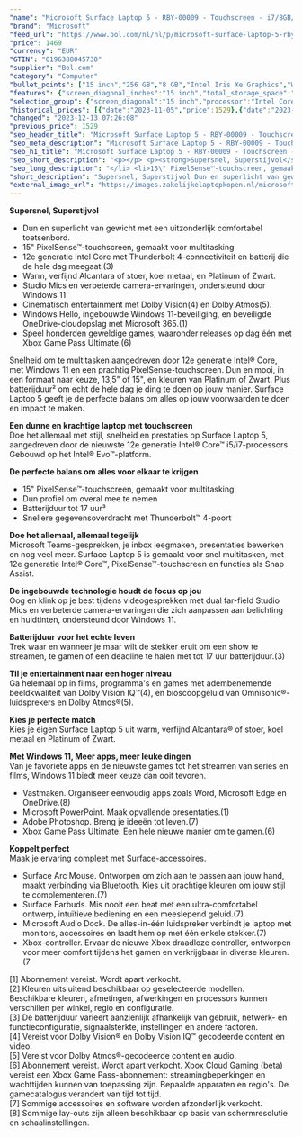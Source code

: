 ```yaml
---
"name": "Microsoft Surface Laptop 5 - RBY-00009 - Touchscreen - i7/8GB/256GB Platinum - 15 inch"
"brand": "Microsoft"
"feed_url": "https://www.bol.com/nl/nl/p/microsoft-surface-laptop-5-rby-00009-touchscreen-i7-8gb-256gb-platinum-15-inch/9300000125252929"
"price": 1469
"currency": "EUR"
"GTIN": "0196388045730"
"supplier": "Bol.com"
"category": "Computer"
"bullet_points": ["15 inch","256 GB","8 GB","Intel Iris Xe Graphics","Windows"]
"features": {"screen_diagonal_inches":"15 inch","total_storage_space":"256 GB","memory_size":"8 GB","graphics_card":"Intel Iris Xe Graphics","operating_system":"Windows"}
"selection_group": {"screen_diagonal":"15 inch","processor":"Intel Core i5","changed_price_past_3_days":true,"product_family":"Surface Laptop 5"}
"historical_prices": [{"date":"2023-11-05","price":1529},{"date":"2023-12-13","price":1469}]
"changed": "2023-12-13 07:26:08"
"previous_price": 1529
"seo_header_title": "Microsoft Surface Laptop 5 - RBY-00009 - Touchscreen - i7/8GB/256GB Platinum - 15 inch"
"seo_meta_description": "Microsoft Surface Laptop 5 - RBY-00009 - Touchscreen - i7/8GB/256GB Platinum - 15 inch"
"seo_h1_title": "Microsoft Surface Laptop 5 - RBY-00009 - Touchscreen - i7/8GB/256GB Platinum - 15 inch"
"seo_short_description": "<p></p> <p><strong>Supersnel, Superstijvol</strong></p> <ul> <li>Dun en superlicht van gewicht met een uitzonderlijk comfortabel toetsenbord."
"seo_long_description": "</li> <li>15\" PixelSense™-touchscreen, gemaakt voor multitasking</li> <li>12e generatie Intel Core met Thunderbolt 4-connectiviteit en batterij die de hele dag meegaat. (3)</li> <li>Warm, verfijnd Alcantara of stoer, koel metaal, en Platinum of Zwart. </li> <li>Studio Mics en verbeterde camera-ervaringen, ondersteund door Windows 11. </li> <li>Cinematisch entertainment met Dolby Vision(4) en Dolby Atmos(5). </li> <li>Windows Hello, ingebouwde Windows 11-beveiliging, en beveiligde OneDrive-cloudopslag met Microsoft 365. (1)</li> <li>Speel honderden geweldige games, waaronder releases op dag één met Xbox Game Pass Ultimate. (6)</li> </ul> <p>Snelheid om te multitasken aangedreven door 12e generatie Intel® Core, met Windows 11 en een prachtig PixelSense-touchscreen. Dun en mooi, in een formaat naar keuze, 13,5\" of 15\", en kleuren van Platinum of Zwart. Plus batterijduur² om echt de hele dag je ding te doen op jouw manier. Surface Laptop 5 geeft je de perfecte balans om alles op jouw voorwaarden te doen en impact te maken. </p> <p><strong>Een dunne en krachtige laptop met touchscreen</strong><br />Doe het allemaal met stijl, snelheid en prestaties op Surface Laptop 5, aangedreven door de nieuwste 12e generatie Intel® Core™ i5/i7-processors. Gebouwd op het Intel® Evo™-platform. </p> <p><strong>De perfecte balans om alles voor elkaar te krijgen</strong></p> <ul> <li>15\" PixelSense™-touchscreen, gemaakt voor multitasking</li> <li>Dun profiel om overal mee te nemen</li> <li>Batterijduur tot 17 uur³</li> <li>Snellere gegevensoverdracht met Thunderbolt™ 4-poort</li> </ul> <p><strong>Doe het allemaal, allemaal tegelijk</strong><br />Microsoft Teams-gesprekken, je inbox leegmaken, presentaties bewerken en nog veel meer. Surface Laptop 5 is gemaakt voor snel multitasken, met 12e generatie Intel® Core™, PixelSense™-touchscreen en functies als Snap Assist. </p> <p><strong>De ingebouwde technologie houdt de focus op jou</strong><br />Oog en klink op je best tijdens videogesprekken met dual far-field Studio Mics en verbeterde camera-ervaringen die zich aanpassen aan belichting en huidtinten, ondersteund door Windows 11. </p> <p><strong>Batterijduur voor het echte leven</strong><br />Trek waar en wanneer je maar wilt de stekker eruit om een show te streamen, te gamen of een deadline te halen met tot 17 uur batterijduur. (3)</p> <p><strong>Til je entertainment naar een hoger niveau</strong><br />Ga helemaal op in films, programma's en games met adembenemende beeldkwaliteit van Dolby Vision IQ™(4), en bioscoopgeluid van Omnisonic®-luidsprekers en Dolby Atmos®(5). </p> <p><strong>Kies je perfecte match</strong><br />Kies je eigen Surface Laptop 5 uit warm, verfijnd Alcantara® of stoer, koel metaal en Platinum of Zwart. </p> <p><strong>Met Windows 11, Meer apps, meer leuke dingen</strong><br />Van je favoriete apps en de nieuwste games tot het streamen van series en films, Windows 11 biedt meer keuze dan ooit tevoren. </p> <ul> <li>Vastmaken. Organiseer eenvoudig apps zoals Word, Microsoft Edge en OneDrive. (8)</li> <li>Microsoft PowerPoint. Maak opvallende presentaties. (1)</li> <li>Adobe Photoshop. Breng je ideeën tot leven. (7)</li> <li>Xbox Game Pass Ultimate. Een hele nieuwe manier om te gamen. (6)</li> </ul> <p><strong>Koppelt perfect</strong><br />Maak je ervaring compleet met Surface-accessoires. </p> <ul> <li>Surface Arc Mouse. Ontworpen om zich aan te passen aan jouw hand, maakt verbinding via Bluetooth. Kies uit prachtige kleuren om jouw stijl te complementeren. (7)</li> <li>Surface Earbuds. Mis nooit een beat met een ultra-comfortabel ontwerp, intuïtieve bediening en een meeslepend geluid. (7)</li> <li>Microsoft Audio Dock. De alles-in-één luidspreker verbindt je laptop met monitors, accessoires en laadt hem op met één enkele stekker. (7)</li> <li>Xbox-controller. Ervaar de nieuwe Xbox draadloze controller, ontworpen voor meer comfort tijdens het gamen en verkrijgbaar in diverse kleuren. (7</li> </ul> <p>[1] Abonnement vereist. Wordt apart verkocht. <br />[2] Kleuren uitsluitend beschikbaar op geselecteerde modellen. Beschikbare kleuren, afmetingen, afwerkingen en processors kunnen verschillen per winkel, regio en configuratie. <br />[3] De batterijduur varieert aanzienlijk afhankelijk van gebruik, netwerk- en functieconfiguratie, signaalsterkte, instellingen en andere factoren. <br />[4] Vereist voor Dolby Vision® en Dolby Vision IQ™ gecodeerde content en video. <br />[5] Vereist voor Dolby Atmos®-gecodeerde content en audio. <br />[6] Abonnement vereist. Wordt apart verkocht. Xbox Cloud Gaming (beta) vereist een Xbox Game Pass-abonnement: streamingbeperkingen en wachttijden kunnen van toepassing zijn. Bepaalde apparaten en regio's. De gamecatalogus verandert van tijd tot tijd. <br />[7] Sommige accessoires en software worden afzonderlijk verkocht. <br />[8] Sommige lay-outs zijn alleen beschikbaar op basis van schermresolutie en schaalinstellingen. </p> <p></p>"
"short_description": "Supersnel, Superstijvol Dun en superlicht van gewicht met een uitzonderlijk comfortabel toetsenbord. 15\" PixelSense™-touchscreen, gemaakt voor multitasking 12e generatie Intel Core met Thunderbolt 4-connectiviteit en batterij die de hele dag meegaat.(3) Warm, verfijnd Alcantara of stoer, koel metaal, en Platinum of Zwart. Studio Mics en verbeterde camera-ervaringen, ondersteund door Windows 11. Cinematisch entertainment met Dolby Vision(4) en Dolby Atmos(5). Windows Hello, ingebouwde Windows 11-beveiliging, en beveiligde OneDrive-cloudopslag met Microsoft 365.(1) Speel honderden geweldige games, waaronder releases op dag één met Xbox Game Pass Ultimate.(6) Snelheid om te multitasken aangedreven door 12e generatie Intel® Core, met Windows 11 en een prachtig PixelSense-touchscreen. Dun en mooi, in een formaat naar keuze, 13,5\" of 15\", en kleuren van Platinum of Zwart. Plus batterijduur² om echt de hele dag je ding te doen op jouw manier. Surface Laptop 5 geeft je de perfecte balans om alles op jouw voorwaarden te doen en impact te maken. Een dunne en krachtige laptop met touchscreen Doe het allemaal met stijl, snelheid en prestaties op Surface Laptop 5, aangedreven door de nieuwste 12e generatie Intel® Core™ i5/i7-processors. Gebouwd op het Intel® Evo™-platform. De perfecte balans om alles voor elkaar te krijgen 15\" PixelSense™-touchscreen, gemaakt voor multitasking Dun profiel om overal mee te nemen Batterijduur tot 17 uur³ Snellere gegevensoverdracht met Thunderbolt™ 4-poort Doe het allemaal, allemaal tegelijk Microsoft Teams-gesprekken, je inbox leegmaken, presentaties bewerken en nog veel meer. Surface Laptop 5 is gemaakt voor snel multitasken, met 12e generatie Intel® Core™, PixelSense™-touchscreen en functies als Snap Assist. De ingebouwde technologie houdt de focus op jou Oog en klink op je best tijdens videogesprekken met dual far-field Studio Mics en verbeterde camera-ervaringen die zich aanpassen aan belichting en huidtinten, ondersteund door Windows 11. Batterijduur voor het echte leven Trek waar en wanneer je maar wilt de stekker eruit om een show te streamen, te gamen of een deadline te halen met tot 17 uur batterijduur.(3) Til je entertainment naar een hoger niveau Ga helemaal op in films, programma's en games met adembenemende beeldkwaliteit van Dolby Vision IQ™(4), en bioscoopgeluid van Omnisonic®-luidsprekers en Dolby Atmos®(5). Kies je perfecte match Kies je eigen Surface Laptop 5 uit warm, verfijnd Alcantara® of stoer, koel metaal en Platinum of Zwart. Met Windows 11, Meer apps, meer leuke dingen Van je favoriete apps en de nieuwste games tot het streamen van series en films, Windows 11 biedt meer keuze dan ooit tevoren. Vastmaken. Organiseer eenvoudig apps zoals Word, Microsoft Edge en OneDrive.(8) Microsoft PowerPoint. Maak opvallende presentaties.(1) Adobe Photoshop. Breng je ideeën tot leven.(7) Xbox Game Pass Ultimate. Een hele nieuwe manier om te gamen.(6) Koppelt perfect Maak je ervaring compleet met Surface-accessoires. Surface Arc Mouse. Ontworpen om zich aan te passen aan jouw hand, maakt verbinding via Bluetooth. Kies uit prachtige kleuren om jouw stijl te complementeren.(7) Surface Earbuds. Mis nooit een beat met een ultra-comfortabel ontwerp, intuïtieve bediening en een meeslepend geluid.(7) Microsoft Audio Dock. De alles-in-één luidspreker verbindt je laptop met monitors, accessoires en laadt hem op met één enkele stekker.(7) Xbox-controller. Ervaar de nieuwe Xbox draadloze controller, ontworpen voor meer comfort tijdens het gamen en verkrijgbaar in diverse kleuren.(7 [1] Abonnement vereist. Wordt apart verkocht. [2] Kleuren uitsluitend beschikbaar op geselecteerde modellen. Beschikbare kleuren, afmetingen, afwerkingen en processors kunnen verschillen per winkel, regio en configuratie. [3] De batterijduur varieert aanzienlijk afhankelijk van gebruik, netwerk- en functieconfiguratie, signaalsterkte, instellingen en andere factoren. [4] Vereist voor Dolby Vision® en Dolby Vision IQ™ gecodeerde content en video. [5] Vereist voor Dolby Atmos®-gecodeerde content en audio. [6] Abonnement vereist. Wordt apart verkocht. Xbox Cloud Gaming (beta) vereist een Xbox Game Pass-abonnement: streamingbeperkingen en wachttijden kunnen van toepassing zijn. Bepaalde apparaten en regio's. De gamecatalogus verandert van tijd tot tijd. [7] Sommige accessoires en software worden afzonderlijk verkocht. [8] Sommige lay-outs zijn alleen beschikbaar op basis van schermresolutie en schaalinstellingen."
"external_image_url": "https://images.zakelijkelaptopkopen.nl/microsoft-surface-laptop-5-rby-00009-touchscreen-i7-8gb-256gb-platinum-15-inch.webp"
---
```


<p></p> <p><strong>Supersnel, Superstijvol</strong></p> <ul> <li>Dun en superlicht van gewicht met een uitzonderlijk comfortabel toetsenbord. </li> <li>15" PixelSense™-touchscreen, gemaakt voor multitasking</li> <li>12e generatie Intel Core met Thunderbolt 4-connectiviteit en batterij die de hele dag meegaat.(3)</li> <li>Warm, verfijnd Alcantara of stoer, koel metaal, en Platinum of Zwart.</li> <li>Studio Mics en verbeterde camera-ervaringen, ondersteund door Windows 11.</li> <li>Cinematisch entertainment met Dolby Vision(4) en Dolby Atmos(5).</li> <li>Windows Hello, ingebouwde Windows 11-beveiliging, en beveiligde OneDrive-cloudopslag met Microsoft 365.(1)</li> <li>Speel honderden geweldige games, waaronder releases op dag één met Xbox Game Pass Ultimate.(6)</li> </ul> <p>Snelheid om te multitasken aangedreven door 12e generatie Intel® Core, met Windows 11 en een prachtig PixelSense-touchscreen. Dun en mooi, in een formaat naar keuze, 13,5" of 15", en kleuren van Platinum of Zwart. Plus batterijduur² om echt de hele dag je ding te doen op jouw manier. Surface Laptop 5 geeft je de perfecte balans om alles op jouw voorwaarden te doen en impact te maken.</p> <p><strong>Een dunne en krachtige laptop met touchscreen</strong><br />Doe het allemaal met stijl, snelheid en prestaties op Surface Laptop 5, aangedreven door de nieuwste 12e generatie Intel® Core™ i5/i7-processors. Gebouwd op het Intel® Evo™-platform. </p> <p><strong>De perfecte balans om alles voor elkaar te krijgen</strong></p> <ul> <li>15" PixelSense™-touchscreen, gemaakt voor multitasking</li> <li>Dun profiel om overal mee te nemen</li> <li>Batterijduur tot 17 uur³</li> <li>Snellere gegevensoverdracht met Thunderbolt™ 4-poort</li> </ul> <p><strong>Doe het allemaal, allemaal tegelijk</strong><br />Microsoft Teams-gesprekken, je inbox leegmaken, presentaties bewerken en nog veel meer. Surface Laptop 5 is gemaakt voor snel multitasken, met 12e generatie Intel® Core™, PixelSense™-touchscreen en functies als Snap Assist.</p> <p><strong>De ingebouwde technologie houdt de focus op jou</strong><br />Oog en klink op je best tijdens videogesprekken met dual far-field Studio Mics en verbeterde camera-ervaringen die zich aanpassen aan belichting en huidtinten, ondersteund door Windows 11.</p> <p><strong>Batterijduur voor het echte leven</strong><br />Trek waar en wanneer je maar wilt de stekker eruit om een show te streamen, te gamen of een deadline te halen met tot 17 uur batterijduur.(3)</p> <p><strong>Til je entertainment naar een hoger niveau</strong><br />Ga helemaal op in films, programma's en games met adembenemende beeldkwaliteit van Dolby Vision IQ™(4), en bioscoopgeluid van Omnisonic®-luidsprekers en Dolby Atmos®(5).</p> <p><strong>Kies je perfecte match</strong><br />Kies je eigen Surface Laptop 5 uit warm, verfijnd Alcantara® of stoer, koel metaal en Platinum of Zwart. </p> <p><strong>Met Windows 11, Meer apps, meer leuke dingen</strong><br />Van je favoriete apps en de nieuwste games tot het streamen van series en films, Windows 11 biedt meer keuze dan ooit tevoren.</p> <ul> <li>Vastmaken. Organiseer eenvoudig apps zoals Word, Microsoft Edge en OneDrive.(8)</li> <li>Microsoft PowerPoint. Maak opvallende presentaties.(1)</li> <li>Adobe Photoshop. Breng je ideeën tot leven.(7)</li> <li>Xbox Game Pass Ultimate. Een hele nieuwe manier om te gamen.(6)</li> </ul> <p><strong>Koppelt perfect</strong><br />Maak je ervaring compleet met Surface-accessoires.</p> <ul> <li>Surface Arc Mouse. Ontworpen om zich aan te passen aan jouw hand, maakt verbinding via Bluetooth. Kies uit prachtige kleuren om jouw stijl te complementeren.(7)</li> <li>Surface Earbuds. Mis nooit een beat met een ultra-comfortabel ontwerp, intuïtieve bediening en een meeslepend geluid.(7)</li> <li>Microsoft Audio Dock. De alles-in-één luidspreker verbindt je laptop met monitors, accessoires en laadt hem op met één enkele stekker.(7)</li> <li>Xbox-controller. Ervaar de nieuwe Xbox draadloze controller, ontworpen voor meer comfort tijdens het gamen en verkrijgbaar in diverse kleuren.(7</li> </ul> <p>[1] Abonnement vereist. Wordt apart verkocht.<br />[2] Kleuren uitsluitend beschikbaar op geselecteerde modellen. Beschikbare kleuren, afmetingen, afwerkingen en processors kunnen verschillen per winkel, regio en configuratie.<br />[3] De batterijduur varieert aanzienlijk afhankelijk van gebruik, netwerk- en functieconfiguratie, signaalsterkte, instellingen en andere factoren.<br />[4] Vereist voor Dolby Vision® en Dolby Vision IQ™ gecodeerde content en video.<br />[5] Vereist voor Dolby Atmos®-gecodeerde content en audio.<br />[6] Abonnement vereist. Wordt apart verkocht. Xbox Cloud Gaming (beta) vereist een Xbox Game Pass-abonnement: streamingbeperkingen en wachttijden kunnen van toepassing zijn. Bepaalde apparaten en regio's. De gamecatalogus verandert van tijd tot tijd.<br />[7] Sommige accessoires en software worden afzonderlijk verkocht.<br />[8] Sommige lay-outs zijn alleen beschikbaar op basis van schermresolutie en schaalinstellingen.</p> <p></p>